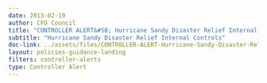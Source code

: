 ```yaml
---
date: 2013-02-19
author: CFO Council
title: "CONTROLLER ALERT&#58; Hurricane Sandy Disaster Relief Internal Controls"
subtitle: "Hurricane Sandy Disaster Relief Internal Controls"
doc-link: ../assets/files/CONTROLLER-ALERT-Hurricane-Sandy-Disaster-Relief-Internal-Controls.pdf
layout: policies-guidance-landing 
filters: controller-alerts
type: Controller Alert
---
```

